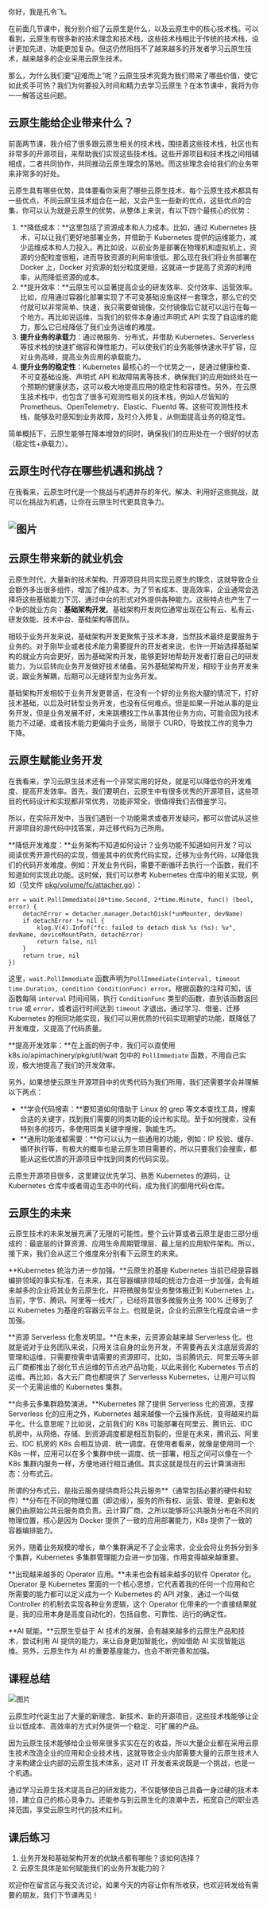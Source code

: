 你好，我是孔令飞。

在前面几节课中，我分别介绍了云原生是什么，以及云原生中的核心技术栈。可以看到，云原生有很多新的技术理念和技术栈，这些技术栈相比于传统的技术栈，设计更加先进，功能更加复杂。但这仍然阻挡不了越来越多的开发者学习云原生技术，越来越多的企业采用云原生技术。

那么，为什么我们要“迎难而上”呢？云原生技术究竟为我们带来了哪些价值，使它如此炙手可热？我们为何要投入时间和精力去学习云原生？在本节课中，我将为你一一解答这些问题。

## 云原生能给企业带来什么？

前面两节课，我介绍了很多跟云原生相关的技术栈，围绕着这些技术栈，社区也有非常多的开源项目，来帮助我们实现这些技术栈。这些开源项目和技术栈之间相辅相成，二者共同协作，共同推动云原生理念的落地。而这些理念会给我们的业务带来非常多的好处。

云原生具有哪些优势，具体要看你采用了哪些云原生技术，每个云原生技术都具有一些优点，不同云原生技术组合在一起，又会产生一些新的优点，这些优点的合集，你可以认为就是云原生的优势。从整体上来说，有以下四个最核心的优势：

1. **降低成本：**这里包括了资源成本和人力成本。比如，通过 Kubernetes 技术，可以让我们更好地部署业务，并借助于 Kubernetes 提供的运维能力，减少运维成本和人力投入。再比如说，以前业务是部署在物理机和虚拟机上，资源的分配粒度很粗，进而导致资源的利用率很低。那么现在我们将业务部署在 Docker 上，Docker 对资源的划分粒度更细，这就进一步提高了资源的利用率，从而降低资源的成本。
2. **提升效率：**云原生可以显著提高企业的研发效率、交付效率、运营效率。比如，应用通过容器化部署实现了不可变基础设施这样一套理念，那么它的交付就可以非常简单、快速，我只需要做镜像，交付镜像后它就可以运行在每一个地方。再比如说运维，当我们的软件本身通过声明式 API 实现了自运维的能力，那么它已经降低了我们业务运维的难度。
3. **提升业务的承载力**：通过微服务、分布式，并借助 Kubernetes、Serverless 等技术栈的快速扩缩容和弹性能力，可以使我们的业务能够快速水平扩容，应对业务高峰，提高业务应用的承载能力。
4. **提升业务的稳定性**：Kubernetes 最核心的一个优势之一，是通过健康检查、不可变基础设施、声明式 API 和故障隔离等技术，确保我们的应用始终处在一个预期的健康状态，这可以极大地提高应用的稳定性和容错性。另外，在云原生技术栈中，也包含了很多可观测性相关的技术栈，例如人尽皆知的 Prometheus、OpenTelemetry、Elastic、Fluentd 等。这些可观测性技术栈，能够及时感知到业务故障，及时介入修复，从侧面提高业务的稳定性。

简单概括下，云原生能够在降本增效的同时，确保我们的应用处在一个很好的状态（稳定性+承载力）。

## 云原生时代存在哪些机遇和挑战？

在我看来，云原生时代是一个挑战与机遇并存的年代。解决、利用好这些挑战，就可以化挑战为机遇，让你在云原生时代更具竞争力。

## ![图片](https://static001.geekbang.org/resource/image/6e/2d/6ecba232d868823a8951ce5266c3532d.jpg?wh=1862x1210)

## 云原生带来新的就业机会

云原生时代，大量新的技术架构、开源项目共同实现云原生的理念，这就导致企业会额外多出很多组件，增加了维护成本。为了节省成本、提高效率，企业通常会选择将这些基础能力下沉，通过中台的形式对外提供各种能力。这些特点也产生了一个新的就业方向：**基础架构开发**。基础架构开发岗位通常出现在公有云、私有云、研发效能、技术中台、基础架构等团队。

相较于业务开发来说，基础架构开发更聚焦于技术本身，当然技术最终是要服务于业务的。对于刚毕业或者技术能力需要提升的开发者来说，也许一开始选择基础架构的就业方向会更好，因为基础架构开发，能够更好地帮助开发者打磨自己的研发能力，为以后转向业务开发做好技术储备。另外基础架构开发，相较于业务开发来说，跟业务解耦，后期可以无缝转型为业务开发。

基础架构开发相较于业务开发更普适，在没有一个好的业务抱大腿的情况下，打好技术基础，以后及时转型业务开发，也没有任何难点。但是如果一开始从事的是业务开发，但是业务发展不好，未来跳槽找工作从事其他业务方向，可能会因为技术能力不过硬，或者技术能力更偏向于业务，局限于 CURD，导致找工作的竞争力下降。

## 云原生赋能业务开发

在我看来，学习云原生技术还有一个非常实用的好处，就是可以降低你的开发难度、提高开发效率。首先，我们要明白，云原生中有很多优秀的开源项目，这些项目的代码设计和实现都非常优秀，功能非常全，很值得我们去借鉴学习。

所以，在实际开发中，当我们遇到一个功能需求或者开发疑问，都可以尝试从这些开源项目的源代码中找答案，并迁移代码为己所用。

**降低开发难度：**业务架构不知道如何设计？业务功能不知道如何开发？可以阅读优秀开源代码的实现，借鉴其中的优秀代码实现，迁移为业务代码，以降低我们的代码开发难度。例如：开发业务代码，需要不断循环去执行一个函数，我们不知道如何实现此功能。这时候，我们可以参考 Kubernetes 仓库中的相关实现，例如（见文件 [pkg/volume/fc/attacher.go](https://github.com/kubernetes/kubernetes/blob/v1.32.3/pkg/volume/fc/attacher.go#L187)）：

```plain
err = wait.PollImmediate(10*time.Second, 2*time.Minute, func() (bool, error) {
    detachError = detacher.manager.DetachDisk(*unMounter, devName)
    if detachError != nil {
        klog.V(4).Infof("fc: failed to detach disk %s (%s): %v", devName, deviceMountPath, detachError)
        return false, nil
    }
    return true, nil
})
```

这里，`wait.PollImmediate` 函数声明为`PollImmediate(interval, timeout time.Duration, condition ConditionFunc) error`。根据函数的注释可知，该函数每隔 `interval` 时间间隔，执行 `ConditionFunc` 类型的函数，直到该函数返回 `true` 或 `error`，或者运行时间达到 `timeout` 才退出。通过学习、借鉴、迁移 Kubernetes 的相同功能实现，我们可以用优质的代码实现期望的功能，既降低了开发难度，又提高了代码质量。

**提高开发效率：**在上面的例子中，我们可以直使用 k8s.io/apimachinery/pkg/util/wait 包中的 `PollImmediate` 函数，不用自己实现，极大地提高了我们的开发效率。

另外，如果想使云原生开源项目中的优秀代码为我们所用，我们还需要学会并理解以下两点：

- **学会代码搜索：**要知道如何借助于 Linux 的 grep 等文本查找工具，搜索合适的关键字，找到我们需要的同类功能的设计和实现。至于如何搜索，没有特别多的技巧，多使用同类关键字搜搜，孰能生巧。
- **通用功能谁都需要：**你可以认为一些通用的功能，例如：IP 校验、缓存、循环执行等，有极大的概率也是云原生项目需要的，所以只要我们会搜索，都能从这些优质的开源项目中找到同类的代码实现。

云原生开源项目很多，这里建议优先学习、熟悉 Kubernetes 的源码，让 Kubernetes 仓库中或者周边生态中的代码，成为我们的御用代码仓库。

## 云原生的未来

云原生技术的未来发展充满了无限的可能性。整个云计算或者云原生是由三部分组成的：最底层的计算资源、应用生命周期管理层、最上层的应用软件架构。所以，接下来，我们会从这三个维度来分别看下云原生的未来。

**Kubernetes 统治力进一步加强。**云原生的基座 Kubernetes 当前已经是容器编排领域的事实标准，在未来，其在容器编排领域的统治力会进一步加强，会有越来越多的企业将其业务云原生化，并将微服务型业务整体搬迁到 Kubernetes 上。当前，字节、腾讯、阿里等一线大厂，已经将其很多微服务业务 100% 迁移到了以 Kubernetes 为基座的容器云平台上。也就是说，企业的云原生化程度会进一步加强。

**资源 Serverless 化愈发明显。**在未来，云资源会越来越 Serverless 化。也就是说对于业务团队来说，只用关注自身的业务开发，不需要再去关注底层资源的管理和运维，只需要按需申请需要的资源即可。比如，当前腾讯云、阿里云等头部云厂商都推出了弱化节点运维的节点池产品功能，以此来弱化 Kubernetes 节点的运维。再比如，各大云厂商也都提供了 Serverlesss Kubernetes，让用户可以购买一个无需运维的 Kubernetes 集群。

**向多云多集群趋势演进。**Kubernetes 除了提供 Serverless 化的资源，支撑 Serverless 化的应用之外，Kubernetes 越来越像一个云操作系统，变得越来约扁平化。什么意思呢？比如说，之前我们的 K8s 可能部署在阿里云、腾讯云、IDC 机房中，从网络、存储、到资源调度都是相互割裂的，但是在未来，腾讯云、阿里云、IDC 机房的 K8s 会相互协调、统一调度。在使用者看来，就像是使用同一个 K8s 一样，应用可以在多个集群中统一调度、统一部署，相互之间可以像在一个 K8s 集群内服务一样，方便地进行相互通信。其实这就是现在的云计算演进形态：分布式云。

所谓的分布式云，是指云服务提供商将公共云服务**（通常包括必要的硬件和软件）**分布在不同的物理位置（即边缘），服务的所有权、运营、管理、更新和发展仍由原始公共云服务商负责。云计算厂商，之所以能够将公共服务分布在不同的物理位置，核心是因为 Docker 提供了一致的应用部署能力，K8s 提供了一致的容器编排能力。

另外，随着业务规模的增长，单个集群满足不了企业需求，企业会将业务拆分到多个集群，Kubernetes 多集群管理能力会进一步加强，作用变得越来越重要。

**出现越来越多的 Operator 应用。**未来也会有越来越多的软件 Operator 化。Operator 是 Kubernetes 里面的一个核心思想，它代表着我的任何一个应用和它所需要的能力都可以定义成为一个 Kubernetes 的 API 对象，通过一个叫做 Controller 的机制去实现各种业务逻辑，这个 Operator 化带来的一个直接结果就是，我的应用本身是高度自动化的，包括自愈、可靠性、运行的确定性。

**AI 赋能。**云原生受益于 AI 技术的发展，会有越来越多的云原生产品和技术，尝试利用 AI 提供的能力，来让自身更加智能化，例如借助 AI 实现智能运维。另外，云原生作为 AI 的重要基座能力，也会不断完善和加强。

## 课程总结

![图片](https://static001.geekbang.org/resource/image/da/62/da6704107eaa0b512821997fc2fd6062.jpg?wh=1920x547)

云原生时代诞生出了大量的新理念、新技术、新的开源项目，这些技术栈能够让企业以低成本、高效率的方式对外提供一个稳定、可扩展的产品。

因为云原生技术能够给企业带来很多实实在在的收益，所以大量企业都在采用云原生技术改造企业的应用和企业技术栈，这就导致企业内部需要大量的云原生技术人才来构建企业内部的云原生技术体系，这对 IT 开发者来说既是一个挑战，也是一个机遇。

通过学习云原生技术提高自己的研发能力，不仅能够使自己具备一身过硬的技术本领，建立自己的核心竞争力。还能参与到云原生化的浪潮中去，拓宽自己的职业选择范围，享受云原生时代的技术红利。

## 课后练习

1. 业务开发和基础架构开发的优缺点都有哪些？该如何选择？
2. 云原生具体是如何赋能我们的业务开发能力的？

欢迎你在留言区与我交流讨论，如果今天的内容让你有所收获，也欢迎转发给有需要的朋友，我们下节课再见！